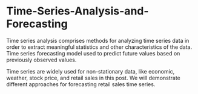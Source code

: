 # Time-Series-Analysis-and-Forecasting

Time series analysis comprises methods for analyzing time series data in order to extract meaningful statistics and other characteristics of the data. Time series forecasting model used to predict future values based on previously observed values.

Time series are widely used for non-stationary data, like economic, weather, stock price, and retail sales in this post. We will demonstrate different approaches for forecasting retail sales time series.
